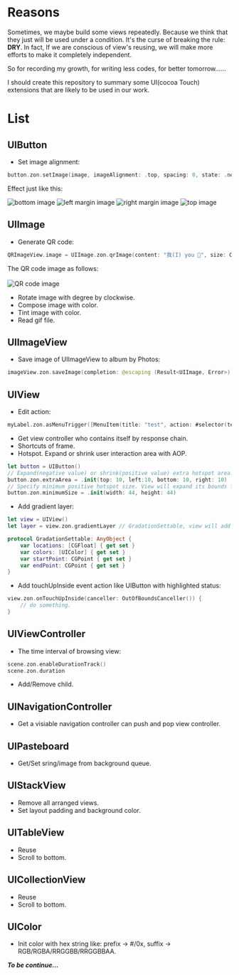 # Reasons

Sometimes, we maybe build some views repeatedly. Because we think that they just will be used under a condition. It's the curse
of breaking the rule: <b>DRY</b>. In fact, If we are conscious of view's reusing, we will make more efforts to make it
completely independent.

So for recording my growth, for writing less codes, for better tomorrow......

I should create this repository to summary some UI(cocoa Touch) extensions that are likely to be used in our work.

# List

## UIButton

- Set image alignment:

```swift
button.zon.setImage(image, imageAlignment: .top, spacing: 0, state: .normal)
```

Effect just like this:

![bottom image](https://github.com/ZeroOnet/ZExtensions/blob/master/ZExtensions/Display/bottom.png)
![left margin image](https://github.com/ZeroOnet/ZExtensions/blob/master/ZExtensions/Display/leftMargin.png)
![right margin image](https://github.com/ZeroOnet/ZExtensions/blob/master/ZExtensions/Display/rightMargin.png)
![top image](https://github.com/ZeroOnet/ZExtensions/blob/master/ZExtensions/Display/top.png)

## UIImage

- Generate QR code:

```swift
QRImageView.image = UIImage.zon.qrImage(content: "我(I) you 🤣", size: CGSize(width: 200, height: 200))
```

The QR code image as follows:<br></br>
![QR code image](https://github.com/ZeroOnet/ZExtensions/blob/master/ZExtensions/Display/QRCode.png)

- Rotate image with degree by clockwise.
- Compose image with color.
- Tint image with color.
- Read gif file.

## UIImageView

- Save image of UIImageView to album by Photos:

```swift
imageView.zon.saveImage(completion: @escaping (Result<UIImage, Error>) -> Void)
```

## UIView

- Edit action:

```swift
myLabel.zon.asMenuTrigger([MenuItem(title: "test", action: #selector(testAction))])
```

- Get view controller who contains itself by response chain.
- Shortcuts of frame.
- Hotspot. Expand or shrink user interaction area with AOP.
```swift
let button = UIButton()
// Expand(negative value) or shrink(positive value) extra hotspot area.
button.zon.extraArea = .init(top: 10, left:10, bottom: 10, right: 10)
// Specify minimum positive hotspot size. View will expand its bounds for Hit-Test equally to fit it.
button.zon.minimumSize = .init(width: 44, height: 44)
```
- Add gradient layer:
```swift
let view = UIView()
let layer = view.zon.gradientLayer // GradationSettable, view will add sublayer automatically.

protocol GradationSettable: AnyObject {
    var locations: [CGFloat] { get set }
    var colors: [UIColor] { get set }
    var startPoint: CGPoint { get set }
    var endPoint: CGPoint { get set }
}
```

- Add touchUpInside event action like UIButton with highlighted status:
```swift
view.zon.onTouchUpInside(canceller: OutOfBoundsCanceller()) {
    // do something.
}
```

## UIViewController

- The time interval of browsing view:

```swift
scene.zon.enableDurationTrack()
scene.zon.duration
```

- Add/Remove child.

## UINavigationController

- Get a visiable navigation controller can push and pop view controller.

## UIPasteboard

- Get/Set sring/image from background queue.

## UIStackView

- Remove all arranged views.
- Set layout padding and background color.

## UITableView

- Reuse
- Scroll to bottom.

## UICollectionView

- Reuse
- Scroll to bottom.

## UIColor

- Init color with hex string like: prefix -> #/0x, suffix -> RGB/RGBA/RRGGBB/RRGGBBAA.

<i><b>To be continue...</b></i>
